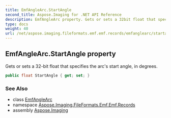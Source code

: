 ```yaml
---
title: EmfAngleArc.StartAngle
second_title: Aspose.Imaging for .NET API Reference
description: EmfAngleArc property. Gets or sets a 32bit float that specifies the arcs start angle in degrees
type: docs
weight: 40
url: /net/aspose.imaging.fileformats.emf.emf.records/emfanglearc/startangle/
---
```

## EmfAngleArc.StartAngle property

Gets or sets a 32-bit float that specifies the arc's start angle, in degrees.

```csharp
public float StartAngle { get; set; }
```

### See Also

* class [EmfAngleArc](../)
* namespace [Aspose.Imaging.FileFormats.Emf.Emf.Records](../../emfanglearc/)
* assembly [Aspose.Imaging](../../../)


